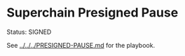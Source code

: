 # Superchain Presigned Pause

Status: SIGNED

See [../../../PRESIGNED-PAUSE.md](../../../PRESIGNED-PAUSE.md) for the playbook.
